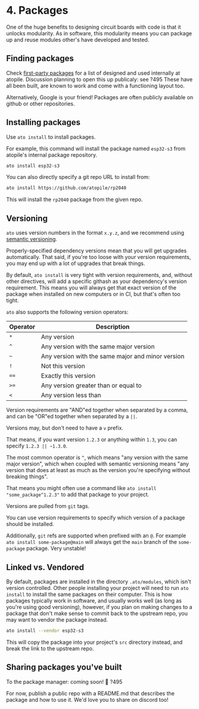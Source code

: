 # 4. Packages

One of the huge benefits to designing circuit boards with code is that it unlocks modularity. As in software, this modularity means you can package up and reuse modules other's have developed and tested.

## Finding packages

Check [first-party packages](https://packages.atopile.io/) for a list of designed and used internally at atopile. Discussion planning to open this up publicaly: see ?495
These have all been built, are known to work and come with a functioning layout too.

Alternatively, Google is your friend! Packages are often publicly available on github or other repositories.

## Installing packages

Use `ato install` to install packages.

For example, this command will install the package named `esp32-s3` from atopile's internal package repository.

```bash
ato install esp32-s3
```

You can also directly specify a git repo URL to install from:

```bash
ato install https://github.com/atopile/rp2040
```

This will install the `rp2040` package from the given repo.

## Versioning

`ato` uses version numbers in the format `x.y.z`, and we recommend using [semantic versioning](https://semver.org/).

Properly-specified dependency versions mean that you will get upgrades automatically. That said, if you're too loose with your version requirements, you may end up with a lot of upgrades that break things.

By default, `ato install` is very tight with version requirements, and, without other directives, will add a specific githash as your dependency's version requirement. This means you will always get that exact version of the package when installed on new computers or in CI, but that's often too tight.

`ato` also supports the following version operators:

| Operator | Description |
| -------- | ----------- |
| `*`      | Any version |
| `^`      | Any version with the same major version |
| `~`      | Any version with the same major and minor version |
| `!`      | Not this version |
| `==`     | Exactly this version |
| `>=`     | Any version greater than or equal to |
| `<`      | Any version less than |

Version requirements are "AND"ed together when separated by a comma, and can be "OR"ed together when separated by a `||`.

Versions may, but don't need to have a `v` prefix.

That means, if you want version `1.2.3` or anything within `1.3`, you can specify `1.2.3 || ~1.3.0`.

The most common operator is `^`, which means "any version with the same major version", which when coupled with semantic versioning means "any version that does at least as much as the version you're specifying without breaking things".

That means you might often use a command like `ato install "some_package^1.2.3"` to add that package to your project.

Versions are pulled from `git` tags.

You can use version requirements to specify which version of a package should be installed.

Additionally, `git` refs are supported when prefixed with an `@`. For example `ato install some-package@main` will always get the `main` branch of the `some-package` package. Very unstable!

## Linked vs. Vendored

By default, packages are installed in the directory `.ato/modules`, which isn't version controlled. Other people installing your project will need to run `ato install` to install the same packages on their computer. This is how packages typically work in software, and usually works well (as long as you're using good versioning), however, if you plan on making changes to a package that don't make sense to commit back to the upstream repo, you may want to vendor the package instead.

```bash
ato install --vendor esp32-s3
```

This will copy the package into your project's `src` directory instead, and break the link to the upstream repo.


## Sharing packages you've built

To the package manager: coming soon! :rocket: ?495

For now, publish a public repo with a README.md that describes the package and how to use it.
We'd love you to share on discord too!
